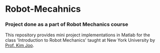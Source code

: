 # Robot-Mecahnics

### Project done as a part of Robot Mechanics course
This repository provides mini project implementations in Matlab for the class 'Introduction to Robot Mechanics' taught at New York University by [Prof. Kim Joo](https://engineering.nyu.edu/faculty/joo-h-kim). 
